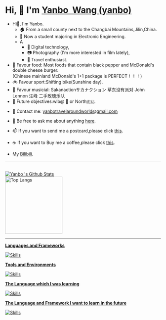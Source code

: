 # Hi, 👋  I'm <a href="https://yanboishere.github.io/" target="_blank">Yanbo  Wang (yanbo)</a> <sup>

<!--my introduction start-->

- Hi👋, I'm Yanbo.
  - 🏠 From a small county next to the Changbai Mountains,Jilin,China.
  - 🏫 Now a student majoring in Electronic Engineering.
  - A
    - 📱 Digital technology,
    - 📷 Photography (I'm more interested in film lately),
    - 🎈 Travel enthusiast.
- 🍔 Favour food: 
Most foods that contain black pepper and McDonald's double cheese burger.<br>
  (Chinese mainland McDonald's 1+1 package is PERFECT！！！)
- 🚲 Favour sport:Shifting bike(Sunshine day).<br>
- 🎸 Favour musicial: Sakanactionサカナクション 草东没有派对 John Lennon 汪峰 二手玫瑰乐队
- 🎯 Future objectives:wlb@ 🗾 or North🇪🇺.
  
</details>
  
- 📧 Contact me: yanbotravelaroundworld@gmail.com
- 💬 Be free to ask me about anything [here](https://github.com/yanboishere/yanboishere/issues).
- 📫 If you want to send me a postcard,please click [this](https://yanboishere.github.io/post/my-postcard-exchange-items/).
- ☕ If you want to Buy me a coffee,please click [this](https://yanboishere.github.io/post/support/).

- My [Bilibili](https://space.bilibili.com/361191773).

---
</details>

<!--my introduction end -->

<br>

<a href="#stats" align="center">
    <img align="center" alt="Yanbo 's Github Stats" src="https://github-readme-stats.vercel.app/api?username=yanboishere&count_private=true&show_icons=true&include_all_commits=true&show_owner=true&theme=material-palenight"/>
</a>

</details>

<a href="https://github-readme-stats-one-bice.vercel.app/api/top-langs/?username=yanboishere&theme=calm&layout=compact&langs_count=8&include_all_commits=true&role=OWNER,ORGANIZATION_MEMBER#gh-dark-mode-only">
  
  <br>

<img src="https://github-readme-stats-one-bice.vercel.app/api/top-langs/? username=yanboishere&theme=calm&layout=compact&langs_count=8&include_all_commits=true&role=OWNER,ORGANIZATION_MEMBER#gh-dark-mode-only" alt="Top Langs" height="185px">

---
</details>


**Languages and Frameworks**

![Skills](https://skillicons.dev/icons?i=github,cpp,py,md,git,linux,raspberrypi,pr,instagram)

**Tools and Environments**

![Skills](https://skillicons.dev/icons?i=vscode,idea)

**The Language which I was learning**

![Skills](https://skillicons.dev/icons?i=c,cpp,py,go,html,js,css,vue)

**The Language and Framework I want to learn in the future**

![Skills](https://skillicons.dev/icons?i=swift,rust,ruby,java)






